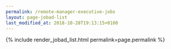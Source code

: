```yaml
---
permalink: /remote-manager-executive-jobs
layout: page-jobad-list
last_modified_at: 2018-10-28T19:13:15+0100
---
```

{% include render_jobad_list.html permalink=page.permalink %}
